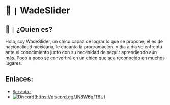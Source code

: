 # 🦆 `|` WadeSlider

## 🤔 `|` ¿Quien es?

Hola, soy WadeSlider, un chico capaz de lograr lo que se propone, él es de nacionalidad mexicana, le encanta la programación, y día a día se enfrenta ante el conocimiento junto con su necesidad de seguir aprendiendo aún más. Poco a poco se convertirá en un chico que sea reconocido en muchos lugares.

##

## Enlaces:

- [`Servidor`](https://discord.gg/JN8W6qfT6U)
- ![Discord](https://github.com/wadeslider/WadeSlider/assets/88852568/3ff70969-759b-4869-89a5-33b0ae612fee)(https://discord.gg/JN8W6qfT6U)

